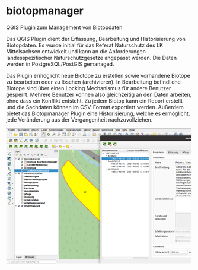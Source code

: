 # biotopmanager
QGIS Plugin zum Management von Biotopdaten

Das QGIS Plugin dient der Erfassung, Bearbeitung und Historisierung von Biotopdaten. Es wurde initial für das Referat Naturschutz des LK Mittelsachsen entwickelt und kann an die Anforderungen landesspezifischer Naturschutzgesetze angepasst werden. Die Daten werden in PostgreSQL/PostGIS gemanaged.

Das Plugin ermöglicht neue Biotope zu erstellen sowie vorhandene Biotope zu bearbeiten oder zu löschen (archivieren). In Bearbeitung befindliche Biotope sind über einen Locking Mechanismus für andere Benutzer gesperrt. Mehrere Benutzer können also gleichzeitig an den Daten arbeiten, ohne dass ein Konflikt entsteht. Zu jedem Biotop kann ein Report erstellt und die Sachdaten können im CSV-Format exportiert werden. Außerdem bietet das Biotopmanager Plugin eine Historisierung, welche es ermöglicht, jede Veränderung aus der Vergangenheit nachzuvollziehen.

<img src="/images/biotopmanager.png" width="500">
